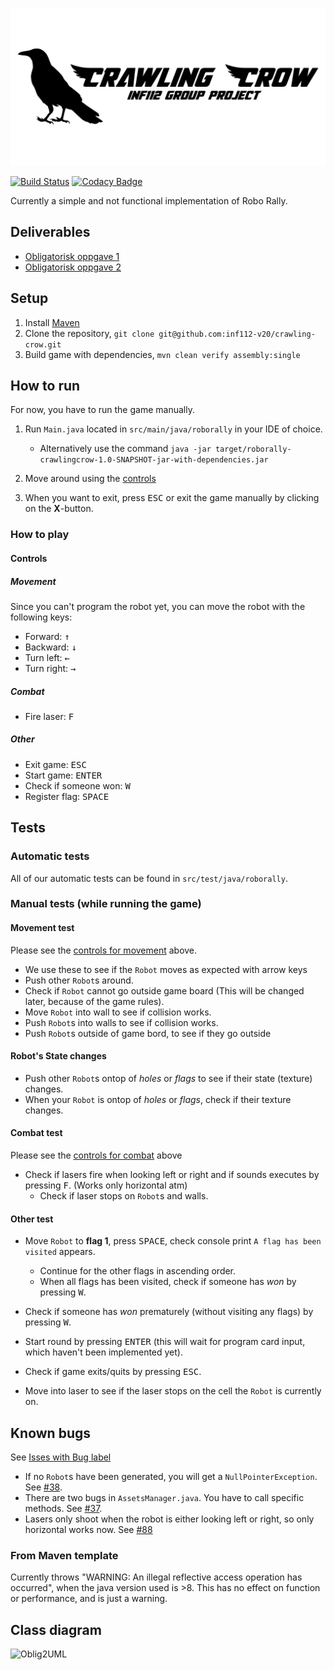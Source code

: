 ![Crawling crow logo](assets/logo.png)

[![Build Status](https://travis-ci.com/inf112-v20/crawling-crow.svg?branch=master)](https://travis-ci.com/inf112-v20/crawling-crow) [![Codacy Badge](https://api.codacy.com/project/badge/Grade/1ef3b79326324c30a5b5b61d5addef5b)](https://www.codacy.com/gh/inf112-v20/crawling-crow?utm_source=github.com&amp;utm_medium=referral&amp;utm_content=inf112-v20/crawling-crow&amp;utm_campaign=Badge_Grade)

Currently a simple and not functional implementation of Robo Rally.

## Deliverables
-   [Obligatorisk oppgave 1](Deliverables/ObligatoriskOppgave1.md)
-   [Obligatorisk oppgave 2](Deliverables/ObligatoriskOppgave2.md)

## Setup
1.  Install [Maven](https://maven.apache.org/download.cgi)
2.  Clone the repository, `git clone git@github.com:inf112-v20/crawling-crow.git`
3.  Build game with dependencies, `mvn clean verify assembly:single`

## How to run
For now, you have to run the game manually.

1.  Run `Main.java` located in `src/main/java/roborally` in your IDE of choice.
    -   Alternatively use the command `java -jar target/roborally-crawlingcrow-1.0-SNAPSHOT-jar-with-dependencies.jar`

2.  Move around using the [controls](#controls)

3.  When you want to exit, press <kbd>ESC</kbd> or exit the game manually by clicking on the **X**-button.

### How to play
#### Controls
##### Movement
Since you can't program the robot yet, you can move the robot with the following keys:

-   Forward: <kbd>&#8593;</kbd>
-   Backward: <kbd>&#8595;</kbd>
-   Turn left: <kbd>&#8592;</kbd>
-   Turn right: <kbd>&#8594;</kbd>

##### Combat
-   Fire laser: <kbd>F</kbd>

##### Other
-   Exit game: <kbd>ESC</kbd>
-   Start game: <kbd>ENTER</kbd>
-   Check if someone won: <kbd>W</kbd>
-   Register flag: <kbd>SPACE</kbd>

## Tests
### Automatic tests
All of our automatic tests can be found in `src/test/java/roborally`.

### Manual tests (while running the game)
#### Movement test
Please see the [controls for movement](#movement) above.
-   We use these to see if the `Robot` moves as expected with arrow keys
-   Push other `Robot`s around.
-   Check if `Robot` cannot go outside game board (This will be changed later, because of the game rules).
-   Move `Robot` into wall to see if collision works.
-   Push `Robot`s into walls to see if collision works.
-   Push `Robot`s outside of game bord, to see if they go outside

#### Robot's State changes
-   Push other `Robot`s ontop of _holes_ or _flags_ to see if their state (texture) changes.
-   When your `Robot` is ontop of _holes_ or _flags_, check  if their texture changes.

#### Combat test
Please see the [controls for combat](#combat) above
-   Check if lasers fire when looking left or right and if sounds executes by pressing <kbd>F</kbd>. (Works only horizontal atm)
    -   Check if laser stops on `Robot`s and walls.
    
#### Other test
-   Move `Robot` to **flag 1**, press <kbd>SPACE</kbd>, check console print `A flag has been visited` appears.
    -   Continue for the other flags in ascending order.
    -   When all flags has been visited, check if someone has _won_ by pressing <kbd>W</kbd>.

-   Check if someone has _won_ prematurely (without visiting any flags) by pressing <kbd>W</kbd>.
-   Start round by pressing <kbd>ENTER</kbd> (this will wait for program card input, which haven't been implemented yet).
-   Check if game exits/quits by pressing <kbd>ESC</kbd>.
-   Move into laser to see if the laser stops on the cell the `Robot` is currently on.

## Known bugs
See [Isses with Bug label](issues?q=is%3Aissue+is%3Aopen+laser+label%3Abug)
-   If no `Robot`s have been generated, you will get a `NullPointerException`. See [#38](/../../issues/38).
-   There are two bugs in `AssetsManager.java`. You have to call specific methods. See [#37](/../../issues/37).
-   Lasers only shoot when the robot is either looking left or right, so only horizontal works now. See [#88](/../../issues/88)

### From Maven template
Currently throws "WARNING: An illegal reflective access operation has occurred", 
when the java version used is >8. This has no effect on function or performance, and is just a warning.

## Class diagram
![Oblig2UML](https://user-images.githubusercontent.com/45336748/75541155-b1b1ea80-5a1d-11ea-8a34-e57d7586e76a.png)
